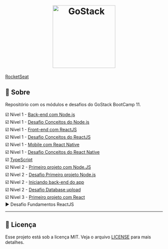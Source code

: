 <h1 align="center">
    <img alt="GoStack" src="https://rocketseat-cdn.s3-sa-east-1.amazonaws.com/bootcamp-header.png" width="200px" />
</h1>

[RocketSeat](https://rocketseat.com.br/)  

## :rocket: Sobre
Repositório com os módulos e desafios do GoStack BootCamp 11. 


:ballot_box_with_check: Nível 1 - [Back-end com Node.js](./nivel1/backend)  
:ballot_box_with_check: Nível 1 - [Desafio Conceitos do Node.js](https://github.com/muriloportugal/bootcamp11-desafio2-conceitos-node.js)  
:ballot_box_with_check: Nível 1 - [Front-end com ReactJS](./nivel1/frontend)  
:ballot_box_with_check: Nível 1 - [Desafio Conceitos do ReactJS](https://github.com/muriloportugal/bootcamp11-desafio3-conceitos-reactJS)  
:ballot_box_with_check: Nível 1 - [Mobile com React Native](./nivel1/mobile)  
:ballot_box_with_check: Nível 1 - [Desafio Conceitos do React Native](https://github.com/muriloportugal/bootcamp11-desafio4-conceitos-react-native)  
:ballot_box_with_check: [TypeScript](./typescript)  
:ballot_box_with_check: Nível 2 - [Primeiro projeto com Node.JS](./nivel2/primeiro-projeto-node)  
:ballot_box_with_check: Nível 2 - [Desafio Primeiro projeto Node.js](https://github.com/muriloportugal/bootcamp11-desafio5-primeiro-projeto-nodejs)  
:ballot_box_with_check: Nível 2 - [Iniciando back-end do app](./nivel2/iniciando-back-end)  
:ballot_box_with_check: Nível 2 - [Desafio Database upload](https://github.com/muriloportugal/bootcamp11-desafio6-Banco-de-dados-e-upload-de-arquivos-no-nodejs)  
:ballot_box_with_check: Nível 3 - [Primeiro projeto com React](./nivel3/05-primeiro-projeto-react)  
:arrow_forward: Desafio Fundamentos ReactJS  
___

## :memo: Licença

Esse projeto está sob a licença MIT. Veja o arquivo [LICENSE](./LICENSE) para mais detalhes.